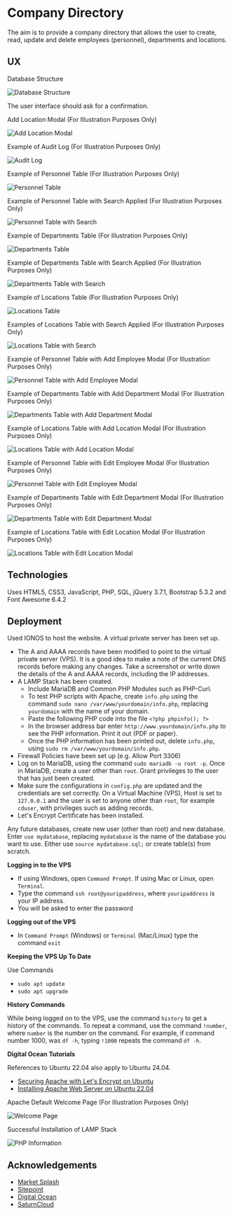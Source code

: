 # Company Directory

The aim is to provide a company directory that allows the user to create, read, update and delete employees (personnel), departments and locations.

## UX

Database Structure

![Database Structure](Data/databasestructure.png)

The user interface should ask for a confirmation.

Add Location Modal (For Illustration Purposes Only)

![Add Location Modal](Data/addlocationmodal.png)

Example of Audit Log (For Illustration Purposes Only)

![Audit Log](Data/auditlogmodal.png)

Example of Personnel Table (For Illustration Purposes Only)

![Personnel Table](Data/companydirectorypersonnel.png)

Example of Personnel Table with Search Applied (For Illustration Purposes Only)

![Personnel Table with Search](Data/companydirectorypersonnelsearch.png)

Example of Departments Table (For Illustration Purposes Only)

![Departments Table](Data/companydirectorydepartments.png)

Example of Departments Table with Search Applied (For Illustration Purposes Only)

![Departments Table with Search](Data/companydirectorydepartmentssearch.png)

Example of Locations Table (For Illustration Purposes Only)

![Locations Table](Data/companydirectorylocations.png)

Examples of Locations Table with Search Applied (For Illustration Purposes Only)

![Locations Table with Search](Data/companydirectorylocationssearch.png)

Example of Personnel Table with Add Employee Modal (For Illustration Purposes Only)

![Personnel Table with Add Employee Modal](Data/addemployeemodal.png)

Example of Departments Table with Add Department Modal (For Illustration Purposes Only)

![Departments Table with Add Department Modal](Data/adddepartmentmodal.png)

Example of Locations Table with Add Location Modal (For Illustration Purposes Only)

![Locations Table with Add Location Modal](Data/locationdataandaddlocationmodal.png)

Example of Personnel Table with Edit Employee Modal (For Illustration Purposes Only)

![Personnel Table with Edit Employee Modal](Data/editemployeemodal.png)

Example of Departments Table with Edit Department Modal (For Illustration Purposes Only)

![Departments Table with Edit Department Modal](Data/editdepartmentmodal.png)

Example of Locations Table with Edit Location Modal (For Illustration Purposes Only)

![Locations Table with Edit Location Modal](Data/editlocationmodal.png)

## Technologies

Uses HTML5, CSS3, JavaScript, PHP, SQL, jQuery 3.7.1, Bootstrap 5.3.2 and Font Awesome 6.4.2

## Deployment

Used IONOS to host the website.  A virtual private server has been set up.  

- The A and AAAA records have been modified to point to the virtual private server (VPS).  It is a good idea to make a note of the current DNS records before making any changes.  Take a screenshot or write down the details of the A and AAAA records, including the IP addresses.  
- A LAMP Stack has been created.
    - Include MariaDB and Common PHP Modules such as PHP-Curl.
    - To test PHP scripts with Apache, create `info.php` using the command `sudo nano /var/www/yourdomain/info.php`, replacing `yourdomain` with the name of your domain.
    - Paste the following PHP code into the file `<?php phpinfo(); ?>`
    - In the browser address bar enter `http://www.yourdomain/info.php` to see the PHP information.  Print it out (PDF or paper).
    - Once the PHP information has been printed out, delete `info.php`, using `sudo rm /var/www/yourdomain/info.php`.
- Firewall Policies have been set up (e.g. Allow Port 3306)
- Log on to MariaDB, using the command `sudo mariadb -u root -p`.  Once in MariaDB, create a user other than `root`.  Grant privileges to the user that has just been created.
- Make sure the configurations in `config.php` are updated and the credentials are set correctly.  On a Virtual Machine (VPS), Host is set to `127.0.0.1` and the user is set to anyone other than `root`, for example `cduser`, with privileges such as adding records.
- Let's Encrypt Certificate has been installed.

Any future databases, create new user (other than root) and new database.  Enter `use mydatabase`, replacing `mydatabase` is the name of the database you want to use.  Either use `source mydatabase.sql;` or create table(s) from scratch.

**Logging in to the VPS**

- If using Windows, open `Command Prompt`.  If using Mac or Linux, open `Terminal`.
- Type the command `ssh root@youripaddress`, where `youripaddress` is your IP address.
- You will be asked to enter the password

**Logging out of the VPS**

- In `Command Prompt` (Windows) or `Terminal` (Mac/Linux) type the command `exit`

**Keeping the VPS Up To Date**

Use Commands

- `sudo apt update`
- `sudo apt upgrade`

**History Commands**

While being logged on to the VPS, use the command `history` to get a history of the commands.  To repeat a command, use the command `!number`, where `number` is the number on the command.  For example, if command number 1000, was `df -h`, typing `!1000` repeats the command `df -h`.

**Digital Ocean Tutorials**

References to Ubuntu 22.04 also apply to Ubuntu 24.04.

- [Securing Apache with Let's Encrypt on Ubuntu](https://www.digitalocean.com/community/tutorials/how-to-secure-apache-with-let-s-encrypt-on-ubuntu)
- [Installing Apache Web Server on Ubuntu 22.04](https://www.digitalocean.com/community/tutorials/how-to-install-the-apache-web-server-on-ubuntu-22-04)


Apache Default Welcome Page (For Illustration Purposes Only)

![Welcome Page](Data/ubuntudefaultwelcomepage.png)

Successful Installation of LAMP Stack

![PHP Information](Data/phpinformation.png)

## Acknowledgements

- [Market Splash](https://www.marketsplash.com)
- [Sitepoint](https://www.sitepoint.com)
- [Digital Ocean](https://www.digitalocean.com)
- [SaturnCloud](https://saturncloud.io/blog/how-can-i-validate-an-email-address-using-a-regular-expression/)